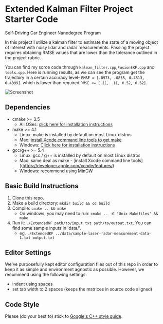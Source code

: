 [//]: # (Image References)
[image1]: kalman_filter_result.gif  "kalman"
# Extended Kalman Filter Project Starter Code
Self-Driving Car Engineer Nanodegree Program

In this project I  utilize a kalman filter to estimate the state of a moving object of interest with noisy lidar and radar measurements. Passing the project requires obtaining RMSE values that are lower than the tolerance outlined in the project rubric. 

You can find my sorce code through `kalman_filter.cpp`,`FusionEKF.cpp` and `tools.cpp`.
Here is running results, as we can see the program get  the trajectory in a certain accuracy level- `RMSE = [.0973, .0855, 0.4513, 0.4399]`. which is lower than  required `RMSE <= [.11, .11, 0.52, 0.52]`. 
 
 ![Screenshot][image1]



## Dependencies

* cmake >= 3.5
  * All OSes: [click here for installation instructions](https://cmake.org/install/)
* make >= 4.1
  * Linux: make is installed by default on most Linux distros
  * Mac: [install Xcode command line tools to get make](https://developer.apple.com/xcode/features/)
  * Windows: [Click here for installation instructions](http://gnuwin32.sourceforge.net/packages/make.htm)
* gcc/g++ >= 5.4
  * Linux: gcc / g++ is installed by default on most Linux distros
  * Mac: same deal as make - [install Xcode command line tools]((https://developer.apple.com/xcode/features/)
  * Windows: recommend using [MinGW](http://www.mingw.org/)

## Basic Build Instructions

1. Clone this repo.
2. Make a build directory: `mkdir build && cd build`
3. Compile: `cmake .. && make` 
   * On windows, you may need to run: `cmake .. -G "Unix Makefiles" && make`
4. Run it: `./ExtendedKF path/to/input.txt path/to/output.txt`. You can find
   some sample inputs in 'data/'.
    - eg. `./ExtendedKF ../data/sample-laser-radar-measurement-data-1.txt output.txt`

## Editor Settings

We've purposefully kept editor configuration files out of this repo in order to
keep it as simple and environment agnostic as possible. However, we recommend
using the following settings:

* indent using spaces
* set tab width to 2 spaces (keeps the matrices in source code aligned)

## Code Style

Please (do your best to) stick to [Google's C++ style guide](https://google.github.io/styleguide/cppguide.html).
